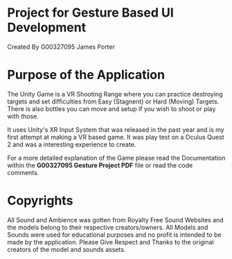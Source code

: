# Project for Gesture Based UI Development
 Created By G00327095 James Porter


# Purpose of the Application

The Unity Game is a VR Shooting Range where you can practice destroying targets and set difficulties from Easy (Stagnent) or Hard (Moving) Targets. There is also bottles you can move and setup if you wish to shoot or play with those.

It uses Unity's XR Input System that was released in the past year and is my first attempt at making a VR based game.
It was play test on a Oculus Quest 2 and was a interesting experience to create.

For a more detailed explanation of the Game please read the Documentation within the <b>G00327095 Gesture Project PDF</b> file or read the code comments.

# Copyrights
All Sound and Ambience was gotten from Royalty Free Sound Websites and the models belong to their respective creators/owners.
All Models and Sounds were used for educational purposes and no profit is intended to be made by the application.
Please Give Respect and Thanks to the original creators of the model and sounds assets.
